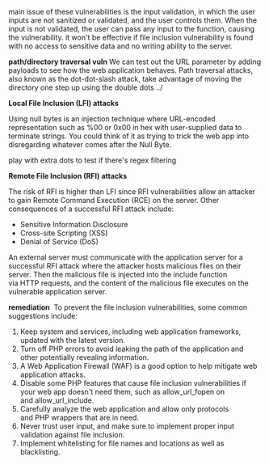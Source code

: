 main issue of these vulnerabilities is the input validation, in which the user inputs are not sanitized or validated, and the user controls them. When the input is not validated, the user can pass any input to the function, causing the vulnerability.
it won't be effective if file inclusion vulnerability is found with no access to sensitive data and no writing ability to the server.

**path/directory traversal vuln**
We can test out the URL parameter by adding payloads to see how the web application behaves. Path traversal attacks, also known as the dot-dot-slash attack, take advantage of moving the directory one step up using the double dots ../

**Local File Inclusion (LFI) attacks**

Using null bytes is an injection technique where URL-encoded representation such as %00 or 0x00 in hex with user-supplied data to terminate strings. You could think of it as trying to trick the web app into disregarding whatever comes after the Null Byte.

play with extra dots to test if there's regex filtering

**Remote File Inclusion (RFI) attacks**

The risk of RFI is higher than LFI since RFI vulnerabilities allow an attacker to gain Remote Command Execution (RCE) on the server. Other consequences of a successful RFI attack include:

-   Sensitive Information Disclosure
-   Cross-site Scripting (XSS)
-   Denial of Service (DoS)  

An external server must communicate with the application server for a successful RFI attack where the attacker hosts malicious files on their server. Then the malicious file is injected into the include function via HTTP requests, and the content of the malicious file executes on the vulnerable application server.

**remediation**
 To prevent the file inclusion vulnerabilities, some common suggestions include:

1.  Keep system and services, including web application frameworks, updated with the latest version.  
2.  Turn off PHP errors to avoid leaking the path of the application and other potentially revealing information.
3.  A Web Application Firewall (WAF) is a good option to help mitigate web application attacks.
4.  Disable some PHP features that cause file inclusion vulnerabilities if your web app doesn't need them, such as allow_url_fopen on and allow_url_include.  
5.  Carefully analyze the web application and allow only protocols and PHP wrappers that are in need.
6.  Never trust user input, and make sure to implement proper input validation against file inclusion.  
7.  Implement whitelisting for file names and locations as well as blacklisting.